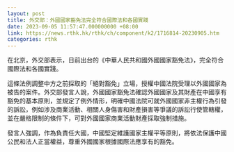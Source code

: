 ```yaml
---
layout: post
title: 外交部：外國國家豁免法完全符合國際法和各國實踐
date: 2023-09-05 11:57:47.000000000 +08:00
link: https://news.rthk.hk/rthk/ch/component/k2/1716814-20230905.htm
categories: rthk
---
```


在北京，外交部表示，日前出台的《中華人民共和國外國國家豁免法》，完全符合國際法和各國實踐。

這條法例調整中方之前採取的「絕對豁免」立場，授權中國法院受理以外國國家為被告的案件。外交部發言人說，外國國家豁免法確認外國國家及其財產在中國享有豁免的基本原則，並規定了例外情形，明確中國法院可就外國國家非主權行為引發的訴訟，例如涉及商業活動、相關人身傷害和財產損害等爭議的訴訟行使管轄權，並在嚴格限制的條件下，可對外國國家商業活動財產採取強制措施。

發言人強調，作為負責任大國，中國堅定維護國家主權平等原則，將依法保護中國公民和法人正當權益，尊重外國國家根據國際法應享有的豁免。

